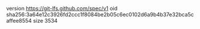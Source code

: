 version https://git-lfs.github.com/spec/v1
oid sha256:3a64e12c3926fd2ccc1f8084be2b05c6ec0102d6a9b4b37e32bca5caffee8554
size 3534
